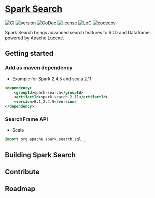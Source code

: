 # [Spark Search](https://github.com/phymbert/spark-search)

[![CI](https://github.com/phymbert/spark-search/workflows/master/badge.svg)](https://launch-editor.github.com/actions?workflowID=master&event=push&nwo=hyperledger%2Fburrow)
[![version](https://img.shields.io/github/tag/phymbert/spark-search.svg)](https://github.com/phymbert/spark-search/releases/latest)
[![GoDoc](https://godoc.org/github.com/burrow?status.png)](https://godoc.org/github.com/phymbert/spark-search)
[![license](https://img.shields.io/github/license/phymbert/spark-search.svg)](LICENSE)
[![LoC](https://tokei.rs/b1/github/phymbert/spark-search?category=lines)](https://github.com/phymbert/spark-search)
[![codecov](https://codecov.io/gh/phymbert/spark-search/branch/master/graph/badge.svg)](https://codecov.io/gh/phymbert/spark-search)

Spark Search brings advanced search features to RDD and Dataframe powered by Apache Lucene.

## Getting started

### Add as maven dependency

* Example for Spark 2.4.5 and scala 2.11
```xml
<dependency>
    <groupId>spark-search</groupId>
    <artifactId>spark-search_2.11</artifactId>
    <version>0.1_2.4.5</version>
</dependency>
```

### SearchFrame API

* Scala
```scala
import org.apache.spark.search.sql._

```

## Building Spark Search

## Contribute

## Roadmap


